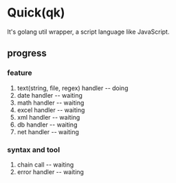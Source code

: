 # Quick(qk)
It's golang util wrapper,  a script language like JavaScript.


## progress

### feature
1. text(string, file, regex) handler -- doing
2. date handler -- waiting
3. math handler -- waiting
4. excel handler -- waiting
5. xml handler -- waiting
6. db handler -- waiting
7. net handler -- waiting

### syntax and tool
1. chain call -- waiting
2. error handler -- waiting
